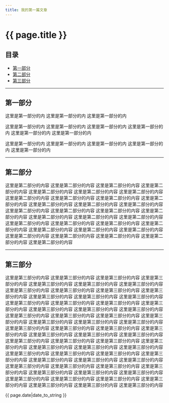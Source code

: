 ```yaml
---
title: 我的第一篇文章
---
```


# {{ page.title }}

## 目录
+ [第一部分](#partI)
+ [第二部分](#partII)
+ [第三部分](#partIII)

----------------------------------

## 第一部分
 
这里是第一部分的内
这里是第一部分的内
这里是第一部分的内

这里是第一部分的内
这里是第一部分的内
这里是第一部分的内
这里是第一部分的内
这里是第一部分的内
这里是第一部分的内

这里是第一部分的内
这里是第一部分的内
这里是第一部分的内
这里是第一部分的内
这里是第一部分的内


----------------------------------

## 第二部分
 
这里是第二部分的内容
这里是第二部分的内容
这里是第二部分的内容
这里是第二部分的内容
这里是第二部分的内容
这里是第二部分的内容
这里是第二部分的内容
这里是第二部分的内容
这里是第二部分的内容
这里是第二部分的内容
这里是第二部分的内容
这里是第二部分的内容
这里是第二部分的内容
这里是第二部分的内容
这里是第二部分的内容
这里是第二部分的内容
这里是第二部分的内容
这里是第二部分的内容
这里是第二部分的内容
这里是第二部分的内容
这里是第二部分的内容
这里是第二部分的内容
这里是第二部分的内容
这里是第二部分的内容
这里是第二部分的内容
这里是第二部分的内容
这里是第二部分的内容
这里是第二部分的内容
这里是第二部分的内容
这里是第二部分的内容
这里是第二部分的内容
这里是第二部分的内容
这里是第二部分的内容

----------------------------------

## 第三部分
 
这里是第三部分的内容
这里是第三部分的内容
这里是第三部分的内容
这里是第三部分的内容
这里是第三部分的内容
这里是第三部分的内容
这里是第三部分的内容
这里是第三部分的内容
这里是第三部分的内容
这里是第三部分的内容
这里是第三部分的内容
这里是第三部分的内容
这里是第三部分的内容
这里是第三部分的内容
这里是第三部分的内容
这里是第三部分的内容
这里是第三部分的内容
这里是第三部分的内容
这里是第三部分的内容
这里是第三部分的内容
这里是第三部分的内容
这里是第三部分的内容
这里是第三部分的内容
这里是第三部分的内容
这里是第三部分的内容
这里是第三部分的内容
这里是第三部分的内容
这里是第三部分的内容
这里是第三部分的内容
这里是第三部分的内容
这里是第三部分的内容
这里是第三部分的内容
这里是第三部分的内容
这里是第三部分的内容
这里是第三部分的内容
这里是第三部分的内容
这里是第三部分的内容
这里是第三部分的内容
这里是第三部分的内容
这里是第三部分的内容
这里是第三部分的内容
这里是第三部分的内容
这里是第三部分的内容
这里是第三部分的内容
这里是第三部分的内容
这里是第三部分的内容
这里是第三部分的内容
这里是第三部分的内容
这里是第三部分的内容
这里是第三部分的内容
这里是第三部分的内容
这里是第三部分的内容
这里是第三部分的内容
这里是第三部分的内容
这里是第三部分的内容
这里是第三部分的内容
这里是第三部分的内容
这里是第三部分的内容
这里是第三部分的内容
这里是第三部分的内容
这里是第三部分的内容
这里是第三部分的内容
这里是第三部分的内容

{{ page.date|date_to_string }}